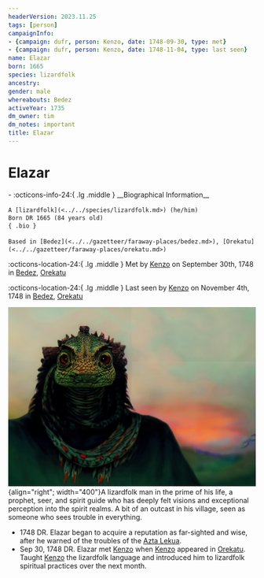 ```yaml
---
headerVersion: 2023.11.25
tags: [person]
campaignInfo:
- {campaign: dufr, person: Kenzo, date: 1748-09-30, type: met}
- {campaign: dufr, person: Kenzo, date: 1748-11-04, type: last seen}
name: Elazar
born: 1665
species: lizardfolk
ancestry:
gender: male
whereabouts: Bedez
activeYear: 1735
dm_owner: tim
dm_notes: important
title: Elazar
---
```

# Elazar
<div class="grid cards ext-narrow-margin ext-one-column" markdown>
- :octicons-info-24:{ .lg .middle } __Biographical Information__

    A [lizardfolk](<../../species/lizardfolk.md>) (he/him)  
    Born DR 1665 (84 years old)  
    { .bio }

    Based in [Bedez](<../../gazetteer/faraway-places/bedez.md>), [Orekatu](<../../gazetteer/faraway-places/orekatu.md>)
</div>



:octicons-location-24:{ .lg .middle } Met by [Kenzo](<../pcs/dunmar-fellowship/kenzo.md>) on September 30th, 1748 in [Bedez](<../../gazetteer/faraway-places/bedez.md>), [Orekatu](<../../gazetteer/faraway-places/orekatu.md>)  



:octicons-location-24:{ .lg .middle } Last seen by [Kenzo](<../pcs/dunmar-fellowship/kenzo.md>) on November 4th, 1748 in [Bedez](<../../gazetteer/faraway-places/bedez.md>), [Orekatu](<../../gazetteer/faraway-places/orekatu.md>)  


![Elazar Portrait](../../assets/elazar-portrait.png){align="right"; width="400"}A lizardfolk man in the prime of his life, a prophet, seer, and spirit guide who has deeply felt visions and exceptional perception into the spirit realms. A bit of an outcast in his village, seen as someone who sees trouble in everything.


- 1748 DR. Elazar began to acquire a reputation as far-sighted and wise, after he warned of the troubles of the [Azta Lekua](<../../gazetteer/faraway-places/azta-lekua.md>). 
- Sep 30, 1748 DR. Elazar met [Kenzo](<../pcs/dunmar-fellowship/kenzo.md>) when [Kenzo](<../pcs/dunmar-fellowship/kenzo.md>) appeared in [Orekatu](<../../gazetteer/faraway-places/orekatu.md>). Taught [Kenzo](<../pcs/dunmar-fellowship/kenzo.md>) the lizardfolk language and introduced him to lizardfolk spiritual practices over the next month.


